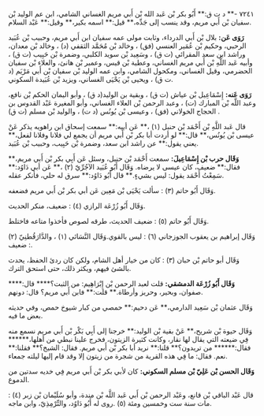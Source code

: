 ٧٢٤١ -** د ت ق:** أَبُو بكر بْن عَبد الله بْن أَبي مريم الغساني الشامي، ابن عم الوليد بْن سفيان بْن أَبي مريم، وقد ينسب إلى جَدِّه،** قيل:** اسمه بكير،** وقيل:** عَبْد السلام.

**رَوَى عَن:** بلال بْن أَبي الدرداء، وثابت مولى عمه سفيان ابن أَبي مريم، وحبيب بْن عُبَيد الرحبي، وحكيم بْن عُمَير العنسي (فق) ، وخالد بْن مُحَمَّد الثقفي (د) ، وخالد بْن معدان، وراشد ابن سعد المقرائي (ت ق) ، وسَعِيد بْن سويد الكلبي، وضمرة بْن حَبِيب (ت ق) ، وأبيه عَبد اللَّهِ بْن أَبي مريم الغساني، وعطية بْن قيس، وعمير بْن هانئ، والعلاء بْن سفيان الحضرمي، وقيل الغساني، ومكحول الشامي، وابن عمه الوليد بْن سفيان بْن أَبي مَرْيَم (د ت ق) ، ويحيى بْن يَحْيَى الغساني، ويزيد بْن عُبَيدة السكوني.

**رَوَى عَنه:** إِسْمَاعِيل بْن عياش (ت ق) ، وبقية بن الوليد(د ق) ، وأبو اليمان الحكم بْن نافع، وعبد اللَّه بْن المبارك (ت) ، وعبد الرحمن بْن العلاء الغساني، وأبو المغيرة عَبْد القدوس بن الحجاج الخولاني (فق) ، وعيسى بْن يُونُس (د ت) ، والوليد بْن مسلم (ت ق) .

قال عَبد اللَّهِ بْن أَحْمَد بْن حنبل (١) ،** عَن أبيه:** سمعت إسحاق ابن راهويه يذكر عَنْ عيسى بْن يُونُس،** قال:** لو أردت أبا بكر بْن أَبي مريم أن يجمع لي فلانا وفلانا لفعل،** يعني يقول:** عن راشد ابن سعد، وضمرة بْن حَبِيب، وحبيب بْن عُبَيد.

**وَقَال حرب بْن إِسْمَاعِيلَ:** سمعت أَحْمَد بْن حنبل، وسئل عَن أَبِي بكر بْن أَبي مريم،** فقال:** ضعيف، كان عيسى لا يرضاه. وَقَال أَبُو عُبَيد الآجُرِّيّ (٢) ،** عَن أبي دَاوُد:** سَمِعْتُ أَحْمَد يقول: ليس بشيءٍ.** قال أَبُو دَاوُد:** سرق له حلي، فأنكر عقله.

وَقَال أَبُو حاتم (٣) : سألت يَحْيَى بْن مَعِين عَن أبي بكر بْن أَبي مريم فضعفه.

وَقَال أَبُو زُرْعَة الرازي (٤) : ضعيف، منكر الحديث.

وَقَال أَبُو حاتم (٥) : ضعيف الحديث، طرقه لصوص فأخذوا متاعه فاختلط.

وَقَال إبراهيم بن يعقوب الجوزجاني (٦) : ليس بالقوي.وَقَال النَّسَائي (١) ، والدَّارَقُطنِيّ (٢) : ضعيف.

وَقَال أبو حاتم بْن حبان (٣) : كان من خيار أهل الشام، ولكن كان ردئ الحفظ، يحدث بالشئ فيهم، ويكثر ذلك، حتى استحق الترك.

**وَقَال أَبُو زُرْعَة الدمشقي:** قلت لعبد الرحمن بْن إِبْرَاهِيم: من الثبت؟**** قال:**** صفوان، وبحير، وحريز وأرطاة.** قلت:** فابن أَبي مريم؟ قال: دونهم.

وَقَال عثمان بْن سَعِيد الدارمي،** عَن دحيم:** حمصي من كبار شيوخ حمص، وفي حديثه بعض ما فيه.

وَقَال حيوة بْن شريح،** عَنْ بقية بْن الوليد:** خرجنا إلى أَبِي بَكْر بْن أَبي مريم نسمع منه فِي ضيعته التي يقال لها نقار، وكانت كثيرة الزيتون، فخرج علينا نبطي من أهلها،****** فقال:****** من تريدون؟** قلنا:** نريد أبا بكر بْن أَبي مريم. فقال: الشيخ؟** فقلنا:** نعم. فقال: ما فِي هذه القرية من شجرة من زيتون إلا وقد قام إليها ليلته جمعاء.

**وَقَال الحسن بْن عَلِيّ بْن مسلم السكوني:** كان لأبي بكر بْن أَبي مريم فِي خديه سدتين من الدموع.

قال عَبْد الباقي بْن قانع، وعَبْد الرحمن بْن أَبي عَبد اللَّه بْن مندة، وأبو سُلَيْمان بْن زبر (٤) : مات سنة ست وخمسين ومئة (٥) .روى له أَبُو دَاوُد، والتِّرْمِذِيّ، وابن ماجه.